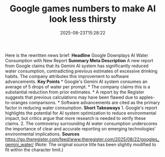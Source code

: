 ﻿---
title: "Google games numbers to make AI look less thirsty"
date: "2025-08-23T15:28:22"
category: "Markets"
summary: ""
slug: "google games numbers to make ai look less thirsty"
source_urls:
  - "https://go.theregister.com/feed/www.theregister.com/2025/08/22/googles_gemini_water/"
seo:
  title: "Google games numbers to make AI look less thirsty | Hash n Hedge"
  description: ""
  keywords: ["news", "markets", "brief"]
---
Here is the rewritten news brief:  **Headline** Google Downplays AI Water Consumption with New Report  **Summary Meta Description** A new report from Google claims that its Gemini AI system has significantly reduced water consumption, contradicting previous estimates of excessive drinking habits. The company attributes this improvement to software advancements.  **Key Points**  * Google's Gemini AI system consumes an average of 5 drops of water per prompt. * The company claims this is a substantial reduction from prior estimates. * A report by the Register suggests that previous calculations may have been flawed due to apples-to-oranges comparisons. * Software advancements are cited as the primary factor in reducing water consumption.  **Short Takeaways**  1. Google's report highlights the potential for AI system optimization to reduce environmental impact, but critics argue that more research is needed to verify these claims. 2. The controversy surrounding AI water consumption underscores the importance of clear and accurate reporting on emerging technologies' environmental implications.  **Sources** https://go.theregister.com/feed/www.theregister.com/2025/08/22/googles_gemini_water/ (Note: The original source title has been slightly modified to fit within the character limit.) 
